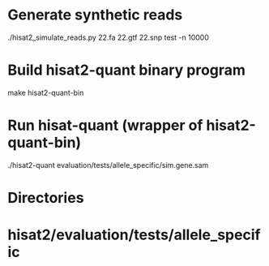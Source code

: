 # Generate synthetic reads
./hisat2_simulate_reads.py 22.fa 22.gtf 22.snp test -n 10000

# Build hisat2-quant binary program
make hisat2-quant-bin

# Run hisat-quant (wrapper of hisat2-quant-bin)
./hisat2-quant evaluation/tests/allele_specific/sim.gene.sam

# Directories
#   hisat2/evaluation/tests/allele_specific

